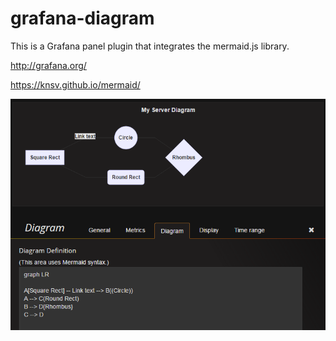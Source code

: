 # grafana-diagram

This is a Grafana panel plugin that integrates the mermaid.js library.

http://grafana.org/

https://knsv.github.io/mermaid/


![Diagram Definition](./src/img/diagram_definition.png)